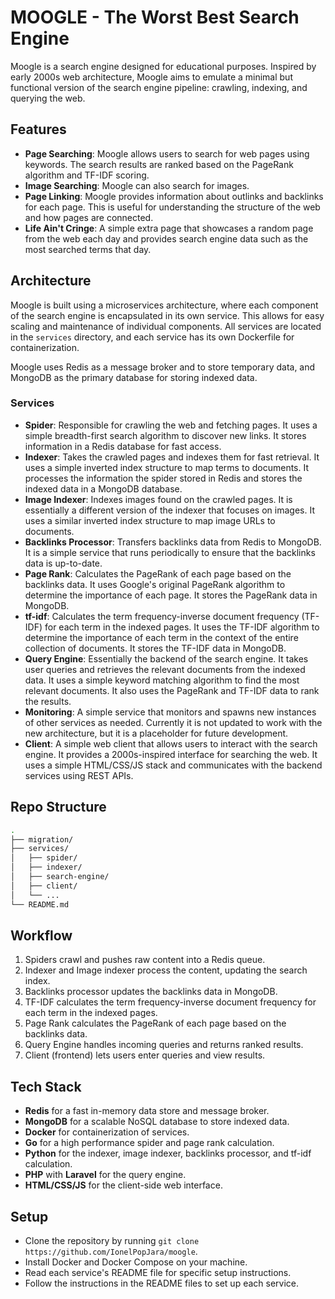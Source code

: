 # MOOGLE - The Worst Best Search Engine

Moogle is a search engine designed for educational purposes. Inspired by early 2000s web architecture, Moogle aims to emulate a minimal but functional version of the search engine pipeline: crawling, indexing, and querying the web.

## Features
- **Page Searching**: Moogle allows users to search for web pages using keywords. The search results are ranked based on the PageRank algorithm and TF-IDF scoring.
- **Image Searching**: Moogle can also search for images.
- **Page Linking**: Moogle provides information about outlinks and backlinks for each page. This is useful for understanding the structure of the web and how pages are connected.
- **Life Ain't Cringe**: A simple extra page that showcases a random page from the web each day and provides search engine data such as the most searched terms that day.

## Architecture
Moogle is built using a microservices architecture, where each component of the search engine is encapsulated in its own service. This allows for easy scaling and maintenance of individual components. All services are located in the `services` directory, and each service has its own Dockerfile for containerization.

Moogle uses Redis as a message broker and to store temporary data, and MongoDB as the primary database for storing indexed data.

### Services
- **Spider**: Responsible for crawling the web and fetching pages. It uses a simple breadth-first search algorithm to discover new links. It stores information in a Redis database for fast access.
- **Indexer**: Takes the crawled pages and indexes them for fast retrieval. It uses a simple inverted index structure to map terms to documents. It processes the information the spider stored in Redis and stores the indexed data in a MongoDB database.
- **Image Indexer**: Indexes images found on the crawled pages. It is essentially a different version of the indexer that focuses on images. It uses a similar inverted index structure to map image URLs to documents.
- **Backlinks Processor**: Transfers backlinks data from Redis to MongoDB. It is a simple service that runs periodically to ensure that the backlinks data is up-to-date.
- **Page Rank**: Calculates the PageRank of each page based on the backlinks data. It uses Google's original PageRank algorithm to determine the importance of each page. It stores the PageRank data in MongoDB.
- **tf-idf**: Calculates the term frequency-inverse document frequency (TF-IDF) for each term in the indexed pages. It uses the TF-IDF algorithm to determine the importance of each term in the context of the entire collection of documents. It stores the TF-IDF data in MongoDB.
- **Query Engine**: Essentially the backend of the search engine. It takes user queries and retrieves the relevant documents from the indexed data. It uses a simple keyword matching algorithm to find the most relevant documents. It also uses the PageRank and TF-IDF data to rank the results.
- **Monitoring**: A simple service that monitors and spawns new instances of other services as needed. Currently it is not updated to work with the new architecture, but it is a placeholder for future development.
- **Client**: A simple web client that allows users to interact with the search engine. It provides a 2000s-inspired interface for searching the web. It uses a simple HTML/CSS/JS stack and communicates with the backend services using REST APIs.

## Repo Structure

```bash
.
├── migration/
├── services/
│   ├── spider/
│   ├── indexer/
│   ├── search-engine/
│   ├── client/
│   └── ...
└── README.md
```

## Workflow

1. Spiders crawl and pushes raw content into a Redis queue.
2. Indexer and Image indexer process the content, updating the search index.
3. Backlinks processor updates the backlinks data in MongoDB.
4. TF-IDF calculates the term frequency-inverse document frequency for each term in the indexed pages.
5. Page Rank calculates the PageRank of each page based on the backlinks data.
6. Query Engine handles incoming queries and returns ranked results.
7. Client (frontend) lets users enter queries and view results.

## Tech Stack
- **Redis** for a fast in-memory data store and message broker.
- **MongoDB** for a scalable NoSQL database to store indexed data.
- **Docker** for containerization of services.
- **Go** for a high performance spider and page rank calculation.
- **Python** for the indexer, image indexer, backlinks processor, and tf-idf calculation.
- **PHP** with **Laravel** for the query engine.
- **HTML/CSS/JS** for the client-side web interface.

## Setup
- Clone the repository by running `git clone https://github.com/IonelPopJara/moogle`.
- Install Docker and Docker Compose on your machine.
- Read each service's README file for specific setup instructions.
- Follow the instructions in the README files to set up each service.